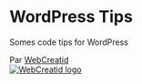 # WordPress Tips
Somes code tips for WordPress

Par [WebCreatid](http://webcreatid.com)  
[![WebCreatid logo](http://webcreatid.com/wp-content/uploads/2016/03/logo-big.png "WebCreatid - Web Development & Solutions")](http://webcreatid.com)
